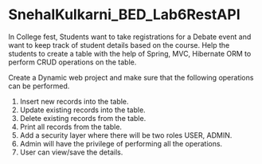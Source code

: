 # SnehalKulkarni_BED_Lab6RestAPI

In College fest, Students want to take registrations for a Debate event and want to keep track of student details based on the course. Help the students to create a table with the help of Spring, MVC, Hibernate ORM to perform CRUD operations on the table.

Create a Dynamic web project and make sure that the following operations can be performed.

1. Insert new records into the table.
2. Update existing records into the table.
3. Delete existing records from the table.
4. Print all records from the table.
5. Add a security layer where there will be two roles USER, ADMIN.
6. Admin will have the privilege of performing all the operations.
7. User can view/save the details.
